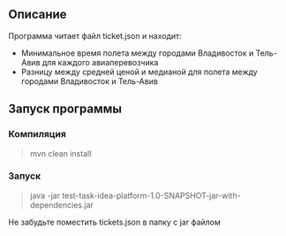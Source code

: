 ## __Описание__

Программа читает файл ticket.json и находит:

- Минимальное время полета между городами
  Владивосток и Тель-Авив для каждого
  авиаперевозчика
- Разницу между средней ценой и медианой для
  полета между городами  Владивосток и Тель-Авив

## __Запуск программы__

### __Компиляция__
>mvn clean install

### __Запуск__
>java -jar test-task-idea-platform-1.0-SNAPSHOT-jar-with-dependencies.jar

Не забудьте поместить tickets.json в папку с jar файлом



